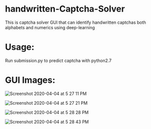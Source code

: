 # handwritten-Captcha-Solver
This is captcha solver GUI that can identify handwritten captchas both alphabets and numerics using deep-learning

# Usage:
Run submission.py to predict captcha with python2.7

# GUI Images:
![Screenshot 2020-04-04 at 5 27 11 PM](https://user-images.githubusercontent.com/43948945/78450140-0807ee00-769a-11ea-9694-db72465e3aa5.png)

![Screenshot 2020-04-04 at 5 27 21 PM](https://user-images.githubusercontent.com/43948945/78450179-5d43ff80-769a-11ea-805f-02665eb80ce3.png)

![Screenshot 2020-04-04 at 5 28 28 PM](https://user-images.githubusercontent.com/43948945/78450184-6765fe00-769a-11ea-9dae-b8edbca86647.png)

![Screenshot 2020-04-04 at 5 28 43 PM](https://user-images.githubusercontent.com/43948945/78450187-69c85800-769a-11ea-8010-9d6adac45bab.png)

